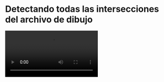 # Detectando todas las intersecciones del archivo de dibujo

<video controls>
    <source src="https://digi21.blob.core.windows.net/videos-ayuda/desarrollo/32.%20Detectando%20todas%20las%20intersecciones%20del%20archivo%20de%20dibujo.mp4" type="video/mp4">
</video>



